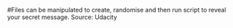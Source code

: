 #Files can be manipulated to create, randomise and then run script to reveal your secret message.
Source: Udacity

